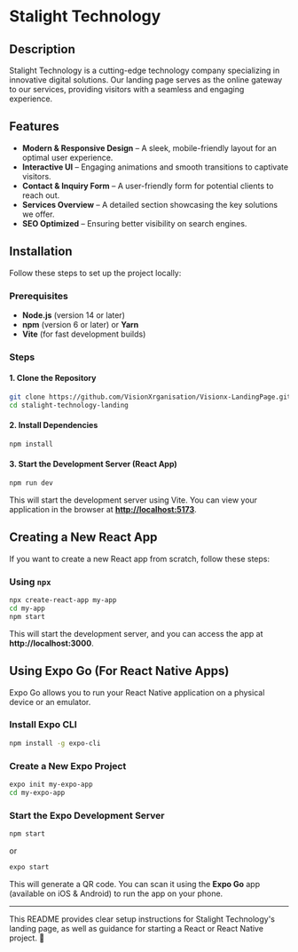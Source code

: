 # Stalight Technology

## Description

Stalight Technology is a cutting-edge technology company specializing in innovative digital solutions. Our landing page serves as the online gateway to our services, providing visitors with a seamless and engaging experience.

## Features

- **Modern & Responsive Design** – A sleek, mobile-friendly layout for an optimal user experience.  
- **Interactive UI** – Engaging animations and smooth transitions to captivate visitors.  
- **Contact & Inquiry Form** – A user-friendly form for potential clients to reach out.  
- **Services Overview** – A detailed section showcasing the key solutions we offer.  
- **SEO Optimized** – Ensuring better visibility on search engines.  

## Installation

Follow these steps to set up the project locally:

### Prerequisites

- **Node.js** (version 14 or later)  
- **npm** (version 6 or later) or **Yarn**  
- **Vite** (for fast development builds)  

### Steps

#### 1. Clone the Repository  
```bash
git clone https://github.com/VisionXrganisation/Visionx-LandingPage.git
cd stalight-technology-landing
```

#### 2. Install Dependencies  
```bash
npm install
```

#### 3. Start the Development Server (React App)  
```bash
npm run dev
```
This will start the development server using Vite. You can view your application in the browser at **[http://localhost:5173](http://localhost:5173)**.

## Creating a New React App  

If you want to create a new React app from scratch, follow these steps:

### Using `npx`
```bash
npx create-react-app my-app
cd my-app
npm start
```
This will start the development server, and you can access the app at **http://localhost:3000**.

## Using Expo Go (For React Native Apps)

Expo Go allows you to run your React Native application on a physical device or an emulator.

### Install Expo CLI  
```bash
npm install -g expo-cli
```

### Create a New Expo Project  
```bash
expo init my-expo-app
cd my-expo-app
```

### Start the Expo Development Server  
```bash
npm start
```
or  
```bash
expo start
```
This will generate a QR code. You can scan it using the **Expo Go** app (available on iOS & Android) to run the app on your phone.

---

This README provides clear setup instructions for Stalight Technology's landing page, as well as guidance for starting a React or React Native project. 🚀

